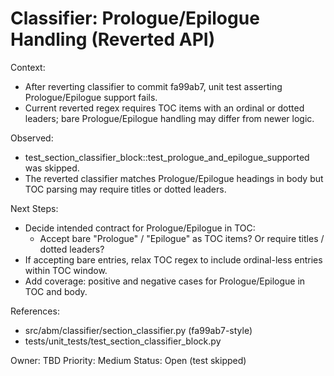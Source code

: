 # Classifier: Prologue/Epilogue Handling (Reverted API)

Context:

- After reverting classifier to commit fa99ab7, unit test asserting Prologue/Epilogue support fails.
- Current reverted regex requires TOC items with an ordinal or dotted leaders; bare Prologue/Epilogue handling may differ from newer logic.

Observed:

- test_section_classifier_block::test_prologue_and_epilogue_supported was skipped.
- The reverted classifier matches Prologue/Epilogue headings in body but TOC parsing may require titles or dotted leaders.

Next Steps:

- Decide intended contract for Prologue/Epilogue in TOC:
  - Accept bare "Prologue" / "Epilogue" as TOC items? Or require titles / dotted leaders?
- If accepting bare entries, relax TOC regex to include ordinal-less entries within TOC window.
- Add coverage: positive and negative cases for Prologue/Epilogue in TOC and body.

References:

- src/abm/classifier/section_classifier.py (fa99ab7-style)
- tests/unit_tests/test_section_classifier_block.py

Owner: TBD Priority: Medium Status: Open (test skipped)
